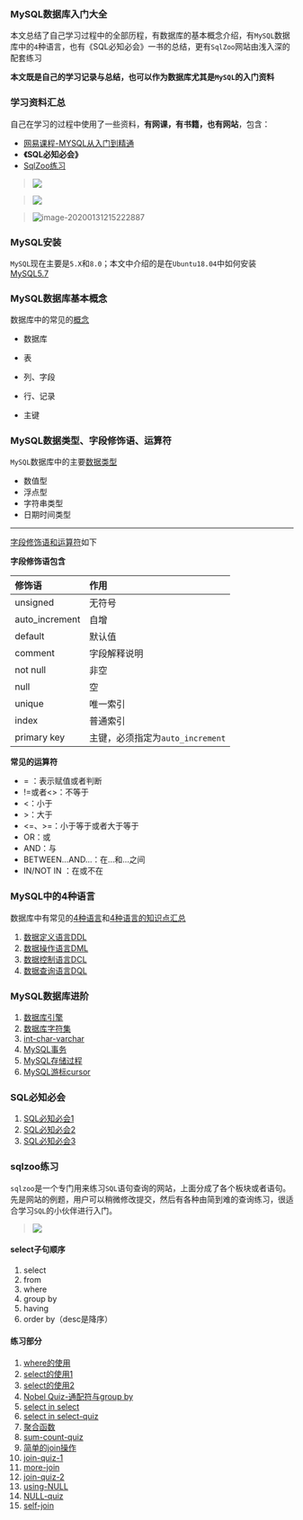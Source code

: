 ### MySQL数据库入门大全

本文总结了自己学习过程中的全部历程，有数据库的基本概念介绍，有`MySQL`数据库中的`4`种语言，也有《SQL必知必会》一书的总结，更有`SqlZoo`网站由浅入深的配套练习

**本文既是自己的学习记录与总结，也可以作为数据库尤其是`MySQL`的入门资料**

<!--MORE-->

### 学习资料汇总

自己在学习的过程中使用了一些资料，**有网课，有书籍，也有网站**，包含：

- [网易课程-MYSQL从入门到精通](https://study.163.com/course/courseMain.htm?courseId=1005092013)
- **《SQL必知必会》**
- [SqlZoo练习](https://sqlzoo.net/)

> ![](https://tva1.sinaimg.cn/large/006tNbRwgy1gbg2u13zolj30c806wq3p.jpg)

> ![](https://tva1.sinaimg.cn/large/006tNbRwgy1gbg2s5za7ej30u0140dm8.jpg)

> ![image-20200131215222887](https://tva1.sinaimg.cn/large/006tNbRwgy1gbg33gk5cfj30o408mwfv.jpg)



### MySQL安装

`MySQL`现在主要是`5.X`和`8.0`；本文中介绍的是在`Ubuntu18.04`中如何安装[MySQL5.7](https://www.jianshu.com/p/430f61337a2e)

### MySQL数据库基本概念

数据库中的常见的[概念](https://www.jianshu.com/p/c71aa0199107)

- 数据库
- 表
- 列、字段
- 行、记录

- 主键

### MySQL数据类型、字段修饰语、运算符

`MySQL`数据库中的主要[数据类型](https://www.jianshu.com/p/af46e2a39fa0)

- 数值型
- 浮点型
- 字符串类型
- 日期时间类型

----

[字段修饰语和运算符](https://www.jianshu.com/p/10878072fe93)如下

**字段修饰语包含**

| 修饰语         | 作用                             |
| :------------- | :------------------------------- |
| unsigned       | 无符号                           |
| auto_increment | 自增                             |
| default        | 默认值                           |
| comment        | 字段解释说明                     |
| not null       | 非空                             |
| null           | 空                               |
| unique         | 唯一索引                         |
| index          | 普通索引                         |
| primary key    | 主键，必须指定为`auto_increment` |

**常见的运算符**

- = ：表示赋值或者判断
- !=或者<>：不等于
- <：小于
- \>：大于
- <=、>=：小于等于或者大于等于
- OR：或
- AND：与
- BETWEEN…AND…：在…和…之间
- IN/NOT IN ：在或不在

### MySQL中的4种语言

数据库中有常见的[4种语言]( https://www.jianshu.com/p/1e23f566364f)和[4种语言的知识点汇总](https://www.jianshu.com/p/3b6cab3b62f6)

1. [数据定义语言DDL](https://www.jianshu.com/p/c5610beb6137)
2. [数据操作语言DML](https://www.jianshu.com/p/f513350202b7)
3. [数据控制语言DCL](https://www.jianshu.com/p/df52c7346f7d)
4. [数据查询语言DQL](https://www.jianshu.com/p/083a6505ec83)

### MySQL数据库进阶

1. [数据库引擎](https://www.jianshu.com/p/5315d6b30eae)
2. [数据库字符集](https://www.jianshu.com/p/8706fa7ac392)
3. [int-char-varchar](https://www.jianshu.com/p/cbd358d391de)
4. [MySQL事务](https://www.jianshu.com/p/5bdc80bba1d7)
5. [MySQL存储过程](https://www.jianshu.com/p/364856a3eb5f)
6. [MySQL游标cursor](https://www.jianshu.com/p/42cbf8c27b89)

### SQL必知必会

1. [SQL必知必会1](https://www.jianshu.com/p/f5bf541eeefe)
2. [SQL必知必会2](https://www.jianshu.com/p/7ca1fe0c16a9)
3. [SQL必知必会3](https://www.jianshu.com/p/221060032944)

### sqlzoo练习

`sqlzoo`是一个专门用来练习`SQL`语句查询的网站，上面分成了各个板块或者语句。先是网站的例题，用户可以稍微修改提交，然后有各种由简到难的查询练习，很适合学习`SQL`的小伙伴进行入门。

> ![](https://tva1.sinaimg.cn/large/006tNbRwgy1gbg4e1firuj30l50h0abv.jpg)

#### select子句顺序

1. select
2. from
3. where
4. group by
5. having
6. order by（desc是降序）

#### 练习部分

1. [where的使用](https://www.jianshu.com/p/408dfe8d2b22)
2. [select的使用1](https://www.jianshu.com/p/5b0bd1b15db8)
3. [select的使用2](https://www.jianshu.com/p/dca016282919)
4. [Nobel Quiz-通配符与group by](https://www.jianshu.com/p/0d1cc3dc711b)
5. [select in select](https://www.jianshu.com/p/3f679a466a0c)
6. [select in select-quiz](https://www.jianshu.com/p/9770145e4e38)
7. [聚合函数](https://www.jianshu.com/p/fb0d91e15d94)
8. [sum-count-quiz](https://www.jianshu.com/p/0d01e6693e25)
9. [简单的join操作](https://www.jianshu.com/p/b07039f09a8d)
10. [join-quiz-1](https://www.jianshu.com/p/eee8271e17e6)
11. [more-join](https://www.jianshu.com/p/39577e371caa)
12. [join-quiz-2](https://www.jianshu.com/p/2a966e14826d)
13. [using-NULL](https://www.jianshu.com/p/8f6714966549)
14. [NULL-quiz](https://www.jianshu.com/p/93b1cc951571)
15. [self-join](https://www.jianshu.com/p/2c7401aeee16)
